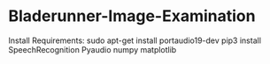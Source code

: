 # Bladerunner-Image-Examination
Install Requirements:
sudo apt-get install portaudio19-dev
pip3 install SpeechRecognition Pyaudio numpy matplotlib
